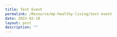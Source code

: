 ```yaml
---
title: Test Event
permalink: /Resource/mp-healthy-living/test-event
date: 2022-02-10
layout: post
description: ""
---
```

